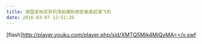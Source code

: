 ```yaml
---
title: 美国圣地亚哥机场拍摄到绝密垂直起落飞机
date: 2016-03-07 12:51:26
---
```


[flash]http://player.youku.com/player.php/sid/XMTQ5Mjk4MjQyMA==/v.swf

